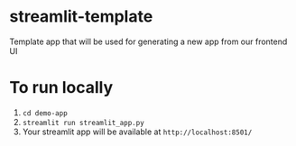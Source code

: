 # streamlit-template
Template app that will be used for generating a new app from our frontend UI

# To run locally
1. `cd demo-app`
2. `streamlit run streamlit_app.py`
3. Your streamlit app will be available at `http://localhost:8501/`
